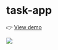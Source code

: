 # task-app

👉 [View demo](https://thanh-luan-nguyen.github.io/task-app/)

<img src="https://github.com/thanh-luan-nguyen/thanh-luan-nguyen/blob/main/project_preview_gifs/udemy/Task%20App.gif"/>
